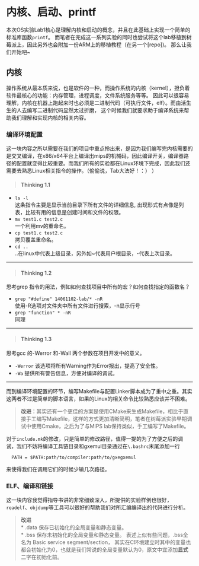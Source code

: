 # 内核、启动、printf
  本次OS实验Lab1核心是理解内核和启动的概念，并且在此基础上实现一个简单的标准库函数`printf`。
  而笔者在完成这一系列实验的同时也尝试将这个lab移植到树莓派上，因此另外也会附加一份ARM上的移植教程（在另一个[repo])。
  那么让我们开始吧~
## 内核
  操作系统从最本质来说，也是软件的一种，而操作系统的内核（kernel），担负着软件最核心的功能：内存管理，进程调度，文件系统服务等等。
  因此可以很容易理解，内核在机器上跑起来时也必须是二进制代码（可执行文件，elf）。而由活生生的人去编写二进制代码显然太过折磨，
  这个时候我们就要求助于编译系统来帮助我们理解和实现内核的相关内容。

### 编译环境配置

  这一块内容之所以需要在我们的项目中重点拎出来，是因为我们编写完内核需要的是交叉编译，在x86/x64平台上编译出mips的机械码，因此编译开关，编译器路径的配置就变得比较重要。而我们所有的实验都在Linux环境下完成，因此我们还需要去熟悉Linux相关指令的操作。（偷偷说，Tab大法好！：） ）
> #### Thinking 1.1
  * `ls -l`    
  这条指令主要是显示当前目录下所有文件的详细信息, 出现形式有点像是列表，比较有用的信息是创建时间和文件的权限。
  * `mv test1.c test2.c`   
  一个利用mv的重命名。
  * `cp test1.c test2.c`   
  拷贝覆盖重命名。
  * `cd ..`   
  ..在linux中代表上级目录，另外如~代表用户根目录，-代表上次目录。

--------
> #### Thinking 1.2
  思考grep 指令的用法，例如如何查找项目中所有的宏？如何查找指定的函数名？
  * `grep "#define" 14061102-lab/* -nR`      
  使用-R选项对文件夹中所有文件进行搜索，-n显示行号
  * `grep "function" * -nR`   
  同理

----

> #### Thinking 1.3
思考gcc 的-Werror 和-Wall 两个参数在项目开发中的意义。
* `-Werror` 该选项将所有Warning作为Error报出，提高了安全性。
* `-Wa` 提供所有警告信息，方便对编译的调试。

----

而到编译环境配置的环节，编写Makefile与配置Linker脚本成为了重中之重。其实这两者不过是简单的脚本语言，如果的Linux的相关命令比较熟悉应该并不困难。

>**改进**：其实还有一个更佳的方案是使用CMake来生成Makefile，相比于直接手工编写Makefile，这样的方式更加清晰简明，笔者在树莓派实验早期调试中使用Cmake，之后为了与MIPS lab保持类似，手工编写了Makefile。

对于`include.mk`的修改，只是简单的修改路径，值得一提的为了方便之后的调试，我们不妨将编译工具链目录和gxemul目录通过在`\.bashrc`末尾添加一行

      PATH = $PATH:path/to/compiler:path/to/gxegxemul

来使得我们在调用它们的时候少输几次路径。

### ELF、编译和链接
  这一块内容我觉得指导书讲的非常细致深入，所提供的实验样例也很好，`readelf`、`objdump`等工具可以很好的帮助我们对所汇编编译出的代码进行分析。

> **改进**   
      *  .data 保存已初始化的全局变量和静态变量。  
    *  .bss 保存未初始化的全局变量和静态变量。
>    表述上似有些问题，.bss全名为 Basic service segment/section，
     其实在C环境建立时其中的变量也都会初始化为0，也就是我们常说的全局变量默认为0，原文中宜添加**显式**二字在初始化前。
